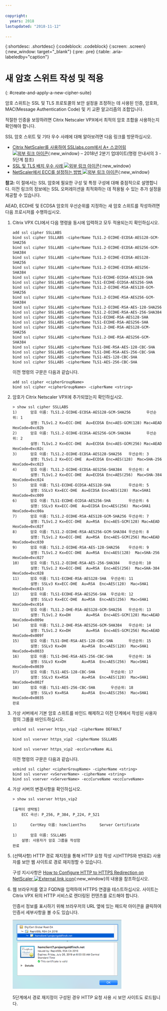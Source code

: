 ```yaml
---

copyright:
  years: 2018
lastupdated: "2018-11-12"

---
```


{:shortdesc: .shortdesc}
{:codeblock: .codeblock}
{:screen: .screen}
{:new_window: target="_blank"}
{:pre: .pre}
{:table: .aria-labeledby="caption"}

# 새 암호 스위트 작성 및 적용
{: #create-and-apply-a-new-cipher-suite}

암호 스위트는 SSL 및 TLS 프로토콜의 보안 설정을 조정하는 데 사용된 인증, 암호화, MAC(Message Authentication Code) 및 키 교환 알고리즘의 조합입니다.

적절한 인증을 보장하려면 Citrix Netscaler VPX에서 최적의 암호 조합을 사용하는지 확인해야 합니다.

SSL 암호 스위트 및 기타 우수 사례에 대해 알아보려면 다음 링크를 방문하십시오.

* [Citrix NetScaler를 사용하여 SSLlabs.com에서 A+ 스코어링 ![외부 링크 아이콘](../../icons/launch-glyph.svg "외부 링크 아이콘")](https://www.citrix.com/blogs/2018/05/16/scoring-an-a-at-ssllabs-com-with-citrix-netscaler-q2-2018-update/){:new_window} – 2018년 2분기 업데이트(명령 안내서의 3 - 5단계 참조)
* [SSL 및 TLS 배치 우수 사례 ![외부 링크 아이콘](../../icons/launch-glyph.svg "외부 링크 아이콘")](https://github.com/ssllabs/research/wiki/SSL-and-TLS-Deployment-Best-Practices#23-use-secure-cipher-suites){:new_window}
* [NetScaler에서 ECC를 설정하는 방법 ![외부 링크 아이콘](../../icons/launch-glyph.svg "외부 링크 아이콘")](https://support.citrix.com/article/CTX205289){:new_window}

**참고:** 이 절에서는 SSL 암호에 필요한 구성 및 특정 구성에 대해 중점적으로 설명합니다. 이전 링크의 정보에는 SSL 오퍼레이션을 최적화하는 데 적용될 수 있는 추가 설정을 제공할 수 있습니다.

AEAD, ECDHE 및 ECDSA 암호의 우선순위를 지정하는 새 암호 스위트를 작성하려면 다음 프로시저를 수행하십시오.

1.	Citrix VPX CLI에서 다음 명령을 동시에 입력하고 모두 적용되는지 확인하십시오.

	```
	add ssl cipher SSLLABS
	bind ssl cipher SSLLABS -cipherName TLS1.2-ECDHE-ECDSA-AES128-GCM-SHA256
	bind ssl cipher SSLLABS -cipherName TLS1.2-ECDHE-ECDSA-AES256-GCM-SHA384
	bind ssl cipher SSLLABS -cipherName TLS1.2-ECDHE-ECDSA-AES128-SHA256
	bind ssl cipher SSLLABS -cipherName TLS1.2-ECDHE-ECDSA-AES256-SHA384
	bind ssl cipher SSLLABS -cipherName TLS1-ECDHE-ECDSA-AES128-SHA
	bind ssl cipher SSLLABS -cipherName TLS1-ECDHE-ECDSA-AES256-SHA
	bind ssl cipher SSLLABS -cipherName TLS1.2-ECDHE-RSA-AES128-GCM-SHA256
	bind ssl cipher SSLLABS -cipherName TLS1.2-ECDHE-RSA-AES256-GCM-SHA384
	bind ssl cipher SSLLABS -cipherName TLS1.2-ECDHE-RSA-AES-128-SHA256
	bind ssl cipher SSLLABS -cipherName TLS1.2-ECDHE-RSA-AES-256-SHA384
	bind ssl cipher SSLLABS -cipherName TLS1-ECDHE-RSA-AES128-SHA
	bind ssl cipher SSLLABS -cipherName TLS1-ECDHE-RSA-AES256-SHA
	bind ssl cipher SSLLABS -cipherName TLS1.2-DHE-RSA-AES128-GCM-SHA256
	bind ssl cipher SSLLABS -cipherName TLS1.2-DHE-RSA-AES256-GCM-SHA384
	bind ssl cipher SSLLABS -cipherName TLS1-DHE-RSA-AES-128-CBC-SHA
	bind ssl cipher SSLLABS -cipherName TLS1-DHE-RSA-AES-256-CBC-SHA
	bind ssl cipher SSLLABS -cipherName TLS1-AES-128-CBC-SHA
	bind ssl cipher SSLLABS -cipherName TLS1-AES-256-CBC-SHA
	```

	이전 명령의 구문은 다음과 같습니다.

	```
	add ssl cipher <cipherGroupName>
	bind ssl cipher <cipherGroupName> -cipherName <string>
	```

2.	암호가 Citrix Netscaler VPX에 추가되었는지 확인하십시오.

	```
	> show ssl cipher SSLLABS
	1)      암호 이름: TLS1.2-ECDHE-ECDSA-AES128-GCM-SHA256       우선순위: 1
	        설명: TLSv1.2 Kx=ECC-DHE  Au=ECDSA Enc=AES-GCM(128) Mac=AEAD   HexCode=0xc02b
	2)      암호 이름: TLS1.2-ECDHE-ECDSA-AES256-GCM-SHA384       우선순위: 2
	        설명: TLSv1.2 Kx=ECC-DHE  Au=ECDSA Enc=AES-GCM(256) Mac=AEAD   HexCode=0xc02c
	3)      암호 이름: TLS1.2-ECDHE-ECDSA-AES128-SHA256   우선순위: 3
	        설명: TLSv1.2 Kx=ECC-DHE  Au=ECDSA Enc=AES(128)  Mac=SHA-256   HexCode=0xc023
	4)      암호 이름: TLS1.2-ECDHE-ECDSA-AES256-SHA384   우선순위: 4
	        설명: TLSv1.2 Kx=ECC-DHE  Au=ECDSA Enc=AES(256)  Mac=SHA-384   HexCode=0xc024
	5)      암호 이름: TLS1-ECDHE-ECDSA-AES128-SHA        우선순위: 5
	        설명: SSLv3 Kx=ECC-DHE  Au=ECDSA Enc=AES(128)  Mac=SHA1   HexCode=0xc009
	6)      암호 이름: TLS1-ECDHE-ECDSA-AES256-SHA        우선순위: 6
	        설명: SSLv3 Kx=ECC-DHE  Au=ECDSA Enc=AES(256)  Mac=SHA1   HexCode=0xc00a
	7)      암호 이름: TLS1.2-ECDHE-RSA-AES128-GCM-SHA256 우선순위: 7
	        설명: TLSv1.2 Kx=ECC-DHE  Au=RSA  Enc=AES-GCM(128) Mac=AEAD   HexCode=0xc02f
	8)      암호 이름: TLS1.2-ECDHE-RSA-AES256-GCM-SHA384 우선순위: 8
	        설명: TLSv1.2 Kx=ECC-DHE  Au=RSA  Enc=AES-GCM(256) Mac=AEAD   HexCode=0xc030
	9)      암호 이름: TLS1.2-ECDHE-RSA-AES-128-SHA256    우선순위: 9
	        설명: TLSv1.2 Kx=ECC-DHE  Au=RSA  Enc=AES(128)  Mac=SHA-256   HexCode=0xc027
	10)     암호 이름: TLS1.2-ECDHE-RSA-AES-256-SHA384    우선순위: 10
	        설명: TLSv1.2 Kx=ECC-DHE  Au=RSA  Enc=AES(256)  Mac=SHA-384   HexCode=0xc028
	11)     암호 이름: TLS1-ECDHE-RSA-AES128-SHA  우선순위: 11
	        설명: SSLv3 Kx=ECC-DHE  Au=RSA  Enc=AES(128)  Mac=SHA1   HexCode=0xc013
	12)     암호 이름: TLS1-ECDHE-RSA-AES256-SHA  우선순위: 12
	        설명: SSLv3 Kx=ECC-DHE  Au=RSA  Enc=AES(256)  Mac=SHA1   HexCode=0xc014
	13)     암호 이름: TLS1.2-DHE-RSA-AES128-GCM-SHA256   우선순위: 13
	        설명: TLSv1.2 Kx=DH       Au=RSA  Enc=AES-GCM(128) Mac=AEAD   HexCode=0x009e
	14)     암호 이름: TLS1.2-DHE-RSA-AES256-GCM-SHA384   우선순위: 14
	        설명: TLSv1.2 Kx=DH       Au=RSA  Enc=AES-GCM(256) Mac=AEAD   HexCode=0x009f
	15)     암호 이름: TLS1-DHE-RSA-AES-128-CBC-SHA       우선순위: 15
	        설명: SSLv3 Kx=DH       Au=RSA  Enc=AES(128)  Mac=SHA1   HexCode=0x0033
	16)     암호 이름: TLS1-DHE-RSA-AES-256-CBC-SHA       우선순위: 16
	        설명: SSLv3 Kx=DH       Au=RSA  Enc=AES(256)  Mac=SHA1   HexCode=0x0039
	17)     암호 이름: TLS1-AES-128-CBC-SHA       우선순위: 17
	        설명: SSLv3 Kx=RSA      Au=RSA  Enc=AES(128)  Mac=SHA1   HexCode=0x002f
	18)     암호 이름: TLS1-AES-256-CBC-SHA       우선순위: 18
	        설명: SSLv3 Kx=RSA      Au=RSA  Enc=AES(256)  Mac=SHA1   HexCode=0x0035
 	완료
 	```

3.	가상 서버에서 기본 암호 스위트를 바인드 해제하고 이전 단계에서 작성된 사용자 정의 그룹을 바인드하십시오.

	```
	unbind ssl vserver https_vip2 -cipherName DEFAULT

	bind ssl vserver https_vip2 -cipherName SSLLABS

	bind ssl vserver https_vip2 -eccCurveName ALL
	```

	이전 명령의 구문은 다음과 같습니다.

	```
	unbind ssl cipher <cipherGroupName> -cipherName <string>
	bind ssl vserver <vServerName> -cipherName <string>
	bind ssl vserver <vServerName> -eccCurveName <eccCurveName>
	```

4.	가상 서버의 변경사항을 확인하십시오.

	```
	> show ssl vserver https_vip2

	[출력이 생략됨]
		ECC 곡선: P_256, P_384, P_224, P_521

	1)      CertKey 이름: hsmclient7ns      Server Certificate

	1)      암호 이름: SSLLABS
		설명: 사용자가 암호 그룹을 작성함
 	완료
	```

5.	(선택사항) HTTP 경로 재지정을 통해 HTTP 요청 작성 시(HTTPS와 반대로) 사용자를 보안 웹 사이트로 경로 재지정할 수 있습니다.

	구성 지시사항은 [How to Configure HTTP to HTTPS Redirection on NetScaler ![External link icon](../../icons/launch-glyph.svg "External link icon")](https://support.citrix.com/article/CTX201201){:new_window}의 내용을 참조하십시오.

6.	웹 브라우저를 열고 FQDN을 입력하여 HTTPS 연결을 테스트하십시오. 사이트는 Citrix VPX 뒤의 HTTP 서비스로 렌더링된 컨텐츠를 로드해야 합니다.

	인증서 정보를 표시하기 위해 브라우저의 URL 옆에 있는 패드락 아이콘을 클릭하여 인증서 세부사항을 볼 수도 있습니다.

	<img src="images/21-check-certificate.png" alt="그림" style="width: 350px;"/>

	5단계에서 경로 재지정이 구성된 경우 HTTP 요청 사용 시 보안 사이트도 로드됩니다.
